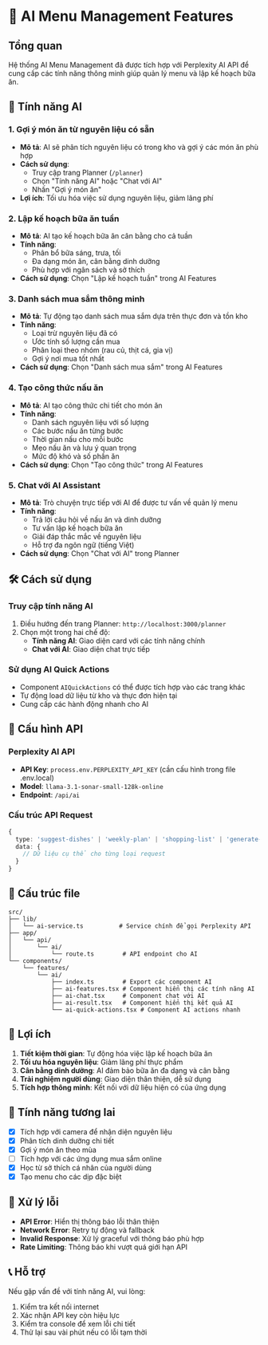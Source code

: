 # 🤖 AI Menu Management Features

## Tổng quan

Hệ thống AI Menu Management đã được tích hợp với Perplexity AI API để cung cấp các tính năng thông minh giúp quản lý menu và lập kế hoạch bữa ăn.

## 🚀 Tính năng AI

### 1. Gợi ý món ăn từ nguyên liệu có sẵn

- **Mô tả**: AI sẽ phân tích nguyên liệu có trong kho và gợi ý các món ăn phù hợp
- **Cách sử dụng**:
  - Truy cập trang Planner (`/planner`)
  - Chọn "Tính năng AI" hoặc "Chat với AI"
  - Nhấn "Gợi ý món ăn"
- **Lợi ích**: Tối ưu hóa việc sử dụng nguyên liệu, giảm lãng phí

### 2. Lập kế hoạch bữa ăn tuần

- **Mô tả**: AI tạo kế hoạch bữa ăn cân bằng cho cả tuần
- **Tính năng**:
  - Phân bổ bữa sáng, trưa, tối
  - Đa dạng món ăn, cân bằng dinh dưỡng
  - Phù hợp với ngân sách và sở thích
- **Cách sử dụng**: Chọn "Lập kế hoạch tuần" trong AI Features

### 3. Danh sách mua sắm thông minh

- **Mô tả**: Tự động tạo danh sách mua sắm dựa trên thực đơn và tồn kho
- **Tính năng**:
  - Loại trừ nguyên liệu đã có
  - Ước tính số lượng cần mua
  - Phân loại theo nhóm (rau củ, thịt cá, gia vị)
  - Gợi ý nơi mua tốt nhất
- **Cách sử dụng**: Chọn "Danh sách mua sắm" trong AI Features

### 4. Tạo công thức nấu ăn

- **Mô tả**: AI tạo công thức chi tiết cho món ăn
- **Tính năng**:
  - Danh sách nguyên liệu với số lượng
  - Các bước nấu ăn từng bước
  - Thời gian nấu cho mỗi bước
  - Mẹo nấu ăn và lưu ý quan trọng
  - Mức độ khó và số phần ăn
- **Cách sử dụng**: Chọn "Tạo công thức" trong AI Features

### 5. Chat với AI Assistant

- **Mô tả**: Trò chuyện trực tiếp với AI để được tư vấn về quản lý menu
- **Tính năng**:
  - Trả lời câu hỏi về nấu ăn và dinh dưỡng
  - Tư vấn lập kế hoạch bữa ăn
  - Giải đáp thắc mắc về nguyên liệu
  - Hỗ trợ đa ngôn ngữ (tiếng Việt)
- **Cách sử dụng**: Chọn "Chat với AI" trong Planner

## 🛠️ Cách sử dụng

### Truy cập tính năng AI

1. Điều hướng đến trang Planner: `http://localhost:3000/planner`
2. Chọn một trong hai chế độ:
   - **Tính năng AI**: Giao diện card với các tính năng chính
   - **Chat với AI**: Giao diện chat trực tiếp

### Sử dụng AI Quick Actions

- Component `AIQuickActions` có thể được tích hợp vào các trang khác
- Tự động load dữ liệu từ kho và thực đơn hiện tại
- Cung cấp các hành động nhanh cho AI

## 🔧 Cấu hình API

### Perplexity AI API

- **API Key**: `process.env.PERPLEXITY_API_KEY` (cần cấu hình trong file .env.local)
- **Model**: `llama-3.1-sonar-small-128k-online`
- **Endpoint**: `/api/ai`

### Cấu trúc API Request

```typescript
{
  type: 'suggest-dishes' | 'weekly-plan' | 'shopping-list' | 'generate-recipe' | 'chat',
  data: {
    // Dữ liệu cụ thể cho từng loại request
  }
}
```

## 📁 Cấu trúc file

```
src/
├── lib/
│   └── ai-service.ts          # Service chính để gọi Perplexity API
├── app/
│   └── api/
│       └── ai/
│           └── route.ts        # API endpoint cho AI
└── components/
    └── features/
        └── ai/
            ├── index.ts        # Export các component AI
            ├── ai-features.tsx # Component hiển thị các tính năng AI
            ├── ai-chat.tsx     # Component chat với AI
            ├── ai-result.tsx   # Component hiển thị kết quả AI
            └── ai-quick-actions.tsx # Component AI actions nhanh
```

## 🎯 Lợi ích

1. **Tiết kiệm thời gian**: Tự động hóa việc lập kế hoạch bữa ăn
2. **Tối ưu hóa nguyên liệu**: Giảm lãng phí thực phẩm
3. **Cân bằng dinh dưỡng**: AI đảm bảo bữa ăn đa dạng và cân bằng
4. **Trải nghiệm người dùng**: Giao diện thân thiện, dễ sử dụng
5. **Tích hợp thông minh**: Kết nối với dữ liệu hiện có của ứng dụng

## 🔮 Tính năng tương lai

- [x] Tích hợp với camera để nhận diện nguyên liệu
- [x] Phân tích dinh dưỡng chi tiết
- [x] Gợi ý món ăn theo mùa
- [ ] Tích hợp với các ứng dụng mua sắm online
- [x] Học từ sở thích cá nhân của người dùng
- [x] Tạo menu cho các dịp đặc biệt

## 🐛 Xử lý lỗi

- **API Error**: Hiển thị thông báo lỗi thân thiện
- **Network Error**: Retry tự động và fallback
- **Invalid Response**: Xử lý graceful với thông báo phù hợp
- **Rate Limiting**: Thông báo khi vượt quá giới hạn API

## 📞 Hỗ trợ

Nếu gặp vấn đề với tính năng AI, vui lòng:

1. Kiểm tra kết nối internet
2. Xác nhận API key còn hiệu lực
3. Kiểm tra console để xem lỗi chi tiết
4. Thử lại sau vài phút nếu có lỗi tạm thời
